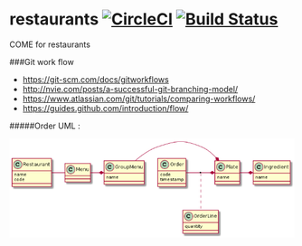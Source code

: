 # restaurants [![CircleCI](https://circleci.com/gh/tonilopezmr/restaurants.svg?style=svg&circle-token=73002e35c5a4b78d172d0741034d684f50356d01)](https://circleci.com/gh/tonilopezmr/restaurants) [![Build Status](https://travis-ci.com/tonilopezmr/restaurants.svg?token=YmYef3jLeSmgGoxFqse8&branch=master)](https://travis-ci.com/tonilopezmr/restaurants)
COME for restaurants

###Git work flow

- https://git-scm.com/docs/gitworkflows
- http://nvie.com/posts/a-successful-git-branching-model/
- https://www.atlassian.com/git/tutorials/comparing-workflows/
- https://guides.github.com/introduction/flow/



#####Order UML :

![](art/order-model.png)